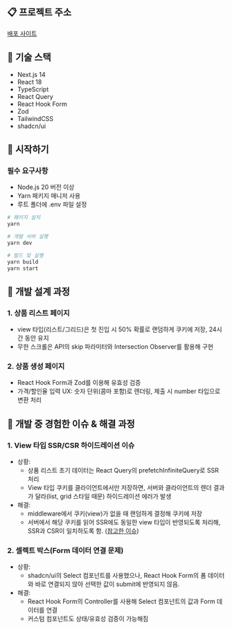 ## 📋 프로젝트 주소

[배포 사이트](https://weebur-coding-test-theta.vercel.app)

## 🧰 기술 스택

- Next.js 14
- React 18
- TypeScript
- React Query
- React Hook Form
- Zod
- TailwindCSS
- shadcn/ui

## 🚀 시작하기

### 필수 요구사항

- Node.js 20 버전 이상
- Yarn 패키지 매니저 사용
- 루트 폴더에 .env 파일 설정

```bash
# 패키지 설치
yarn

# 개발 서버 실행
yarn dev

# 빌드 및 실행
yarn build
yarn start
```

## 📝 개발 설계 과정

### 1. 상품 리스트 페이지

- view 타입(리스트/그리드)은 첫 진입 시 50% 확률로 랜덤하게 쿠키에 저장, 24시간 동안 유지
- 무한 스크롤은 API의 skip 파라미터와 Intersection Observer를 활용해 구현

### 2. 상품 생성 페이지

- React Hook Form과 Zod를 이용해 유효성 검증
- 가격/할인율 입력 UX: 숫자 단위(콤마 포함)로 렌더링, 제출 시 number 타입으로 변환 처리

## 🐞 개발 중 경험한 이슈 & 해결 과정

### 1. View 타입 SSR/CSR 하이드레이션 이슈

- 상황:
  - 상품 리스트 초기 데이터는 React Query의 prefetchInfiniteQuery로 SSR 처리
  - View 타입 쿠키를 클라이언트에서만 저장하면, 서버와 클라이언트의 렌더 결과가 달라(list, grid 스타일 때문) 하이드레이션 에러가 발생
- 해결:
  - middleware에서 쿠키(view)가 없을 때 랜덤하게 결정해 쿠키에 저장
  - 서버에서 해당 쿠키를 읽어 SSR에도 동일한 view 타입이 반영되도록 처리해, SSR과 CSR이 일치하도록 함. ([참고한 이슈](https://github.com/vercel/next.js/issues/67814))

### 2. 셀렉트 박스(Form 데이터 연결 문제)

- 상황:
  - shadcn/ui의 Select 컴포넌트를 사용했으나, React Hook Form의 폼 데이터와 바로 연결되지 않아 선택한 값이 submit에 반영되지 않음.
- 해결:
  - React Hook Form의 Controller를 사용해 Select 컴포넌트의 값과 Form 데이터를 연결
  - 커스텀 컴포넌트도 상태/유효성 검증이 가능해짐
